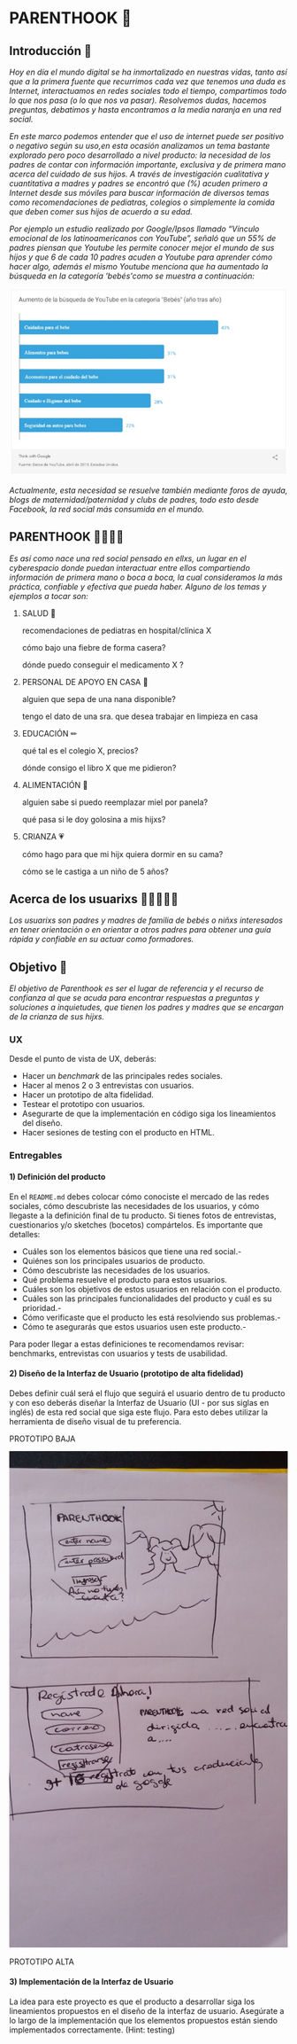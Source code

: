 # PARENTHOOK 🧡

## Introducción 👋

*Hoy en día el mundo digital se ha inmortalizado en nuestras vidas, tanto así que a la primera fuente que recurrimos cada vez que tenemos una duda es Internet, interactuamos en redes sociales todo el tiempo, compartimos todo lo que nos pasa (o lo que nos va pasar). Resolvemos dudas, hacemos preguntas, debatimos y hasta encontramos a la media naranja en una red social.*

*En este marco podemos entender que el uso de internet puede ser positivo o negativo según su uso,en esta ocasión analizamos un tema bastante explorado pero poco desarrollado a nivel producto: la necesidad de los padres de contar con información importante, exclusiva y de primera mano acerca del cuidado de sus hijos. A través de investigación cualitativa y cuantitativa a madres y padres se encontró que (%) acuden primero a Internet desde sus móviles para buscar información de diversos temas como recomendaciones de pediatras, colegios o simplemente la comida que deben comer sus hijos de acuerdo a su edad.*

*Por ejemplo un estudio realizado por Google/Ipsos llamado “Vínculo emocional de los latinoamericanos con YouTube”, señaló que un 55% de padres piensan que Youtube les permite conocer mejor el mundo de sus hijos y que 6 de cada 10 padres acuden a Youtube para aprender cómo hacer algo, además el mismo Youtube menciona que ha aumentado la búsqueda en la categoría 'bebés'como se muestra a continuación:*

![img1](https://github.com/AilimMoscoso/lim-2018-05-bc-core-am-socialnetwork/blob/master/img/stadyoutube.jpg)


*Actualmente, esta necesidad se resuelve también mediante foros de ayuda, blogs de maternidad/paternidad y clubs de padres, todo esto desde Facebook, la red social más consumida en el mundo.*

## PARENTHOOK 👨🧒👧👩

*Es así como nace una red social pensado en ellxs, un lugar en el cyberespacio donde puedan interactuar entre ellos compartiendo información de primera mano o boca a boca, la cual consideramos la más práctica, confiable y efectiva que pueda haber. Alguno de los temas y ejemplos  a tocar son:*

1. SALUD 💉


   recomendaciones de pediatras en hospital/clínica X

   cómo bajo una fiebre de forma casera?
   
   dónde puedo conseguir el medicamento X ?

2. PERSONAL DE APOYO EN CASA 🧤


   alguien que sepa de una nana disponible?

   tengo el dato de una sra. que desea trabajar en limpieza en casa

3. EDUCACIÓN ✏


   qué tal es el colegio X, precios?

   dónde consigo el libro X que me pidieron?

4. ALIMENTACIÓN 🍗


   alguien sabe si puedo reemplazar miel por panela?

   qué pasa si le doy golosina a mis hijxs?

5. CRIANZA 💗


   cómo hago para que mi hijx quiera dormir en su cama?


   cómo se le castiga a un niño de 5 años?    


## Acerca de los usuarixs 🤰🤱👫👬👭

*Los usuarixs son padres y madres de familia de bebés o niñxs interesados en tener orientación o en orientar a otros padres para obtener una guía rápida y confiable en su actuar como formadores.*

## Objetivo 📌

*El objetivo de Parenthook es ser el lugar de referencia y el recurso de confianza al que se acuda para encontrar respuestas a preguntas y soluciones a inquietudes, que tienen los padres y madres que se encargan de la crianza de sus hijxs.*


### UX

Desde el punto de vista de UX, deberás:  

* Hacer un _benchmark_ de las principales redes sociales.
* Hacer al menos 2 o 3 entrevistas con usuarios.
* Hacer un prototipo de alta fidelidad.
* Testear el prototipo con usuarios.
* Asegurarte de que la implementación en código siga los lineamientos del
  diseño.
* Hacer sesiones de testing con el producto en HTML.


### Entregables

#### 1) Definición del producto

En el `README.md` debes colocar cómo conociste el mercado de las redes sociales, cómo descubriste las necesidades de los usuarios, y cómo llegaste a la definición final de tu producto. Si tienes fotos de entrevistas, cuestionarios y/o sketches
(bocetos) compártelos. Es importante que detalles:

* Cuáles son los elementos básicos que tiene una red social.-
* Quiénes son los principales usuarios de producto.
* Cómo descubriste las necesidades de los usuarios.
* Qué problema resuelve el producto para estos usuarios.
* Cuáles son los objetivos de estos usuarios en relación con el producto.
* Cuáles son las principales funcionalidades del producto y cuál es su prioridad.-
* Cómo verificaste que el producto les está resolviendo sus problemas.-
* Cómo te asegurarás que estos usuarios usen este producto.-

Para poder llegar a estas definiciones te recomendamos revisar: benchmarks, entrevistas con usuarios y tests de usabilidad.

#### 2) Diseño de la Interfaz de Usuario (prototipo de alta fidelidad)

Debes definir cuál será el flujo que seguirá el usuario dentro de tu producto y
con eso deberás diseñar la Interfaz de Usuario (UI - por sus siglas en inglés) de
esta red social que siga este flujo. Para esto debes utilizar la herramienta de
diseño visual de tu preferencia.

PROTOTIPO BAJA

![img2](https://github.com/AilimMoscoso/lim-2018-05-bc-core-am-socialnetwork/blob/master/img/sketch.jpg)

PROTOTIPO ALTA

#### 3) Implementación de la Interfaz de Usuario

La idea para este proyecto es que el producto a desarrollar siga los
lineamientos propuestos en el diseño de la interfaz de usuario. Asegúrate a lo
largo de la implementación que los elementos propuestos están siendo
implementados correctamente. (Hint: testing)

#
